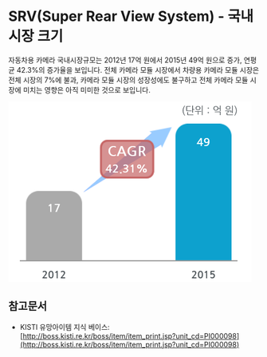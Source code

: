 # SRV(Super Rear View System) - 국내시장 크기

자동차용 카메라 국내시장규모는 2012년 17억 원에서 2015년 49억 원으로 증가, 연평균 42.3%의 증가율을 보입니다.
전체 카메라 모듈 시장에서 차량용 카메라 모듈 시장은 전체 시장의 7%에 불과, 카메라 모듈 시장의 성장성에도 불구하고 전체 카메라 모듈 시장에 미치는 영향은 아직 미미한 것으로 보입니다.


![ ](./images/SRV_Q12_2_1.PNG)

## 참고문서
- KISTI 유망아이템 지식 베이스: [http://boss.kisti.re.kr/boss/item/item_print.jsp?unit_cd=PI000098](http://boss.kisti.re.kr/boss/item/item_print.jsp?unit_cd=PI000098)
